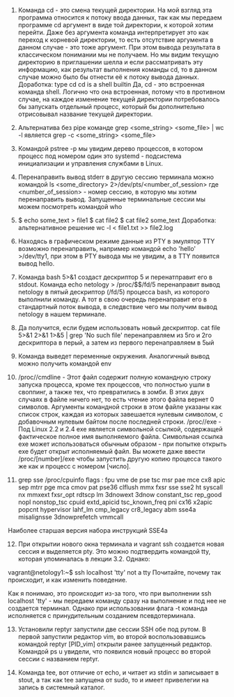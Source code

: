 1.  Команда cd - это смена текущей директории. На мой взгляд эта программа относится к потоку ввода данных, так как мы передаем программе cd аргумент в виде той директории, к которой хотим перейти. Даже без аргумента команда интерпретирует это как переход к корневой директории, то есть отсутствие аргумента в данном случае - это тоже аргумент. При этом вывода результата в классическом понимании мы не получаем. Но мы видим текущую директорию в приглашении шелла и если рассматривать эту информацию, как результат выполнения команды cd, то в данном случае можно было бы отнести её к потоку вывода данных.
    Доработка:
        type cd
        cd is a shell builtin
        Да, cd - это встроенная команда shell. Логично что она встроенная, потому что в противном случае, на каждое изменение текущей директории потребовалось бы запускать отдельный процесс, который бы дополнительно отрисовывал название текущей директории.

2.  Альтернатива без pipe команде grep <some_string> <some_file> | wc -l является grep -c <some_string> <some_file>

3.  Командой pstree -p мы увидим дерево процессов, в котором процесс под номером один это systemd - подсистема инициализации и управления службами в Linux.

4.  Перенаправить вывод stderr в другую сессию терминала можно командой ls <some_directory> 2>/dev/pts/<number_of_session> где <number_of_session> - номер сессию, в которую мы хотим перенаправить вывод. Запущенные терминальные сессии мы можем посмотреть командой who

5.  $ echo some_text > file1
    $ cat <file1 >file2
    $ cat file2
    some_text
    Доработка: 
        альтернативное решение
        wc -l < file1.txt >> file2.log

6. Находясь в графическом режиме данные из PTY в эмулятор TTY возможно перенаправить, например командой echo 'hello' >/dev/tty1, при этом в PTY вывода мы не увидим, а в TTY появится вывод hello.

7. Команда bash 5>&1 создаст дескриптор 5 и перенатправит его в stdout. Команда echo netology > /proc/$$/fd/5 перенаправит вывод netology в пятый дескриптор (/fd/5) процесса bash, из которого выполнили команду. А тот в свою очередь перенаправит его в стандартный поток вывода, в следвствие чего мы получим вывод netology в нашем терминале.

8.  Да получится, если будем использовать новый дескриптор.
 cat file 5>&1 2>&1 1>&5 | grep 'No such file'
 перенаправляем из 5го и 2го дескриптора в перый, а затем из первого перенаправляем в 5ый

9.  Команда выведет переменные окружения. Аналогичный вывод можно получить командой env

10. /proc/<PID>/cmdline - Этот файл содержит полную командную строку запуска процесса, кроме тех процессов, что полностью ушли в своппинг, а также тех, что превратились в зомби. В этих двух случаях в файле ничего нет, то есть чтение этого файла вернет 0 символов. Аргументы командной строки в этом файле указаны как список строк, каждая из которых завешается нулевым символом, с добавочным нулевым байтом после последней строки.
    /proc/<PID>/exe - Под Linux 2.2 и 2.4 exe является символьной ссылкой, содержащей фактическое полное имя выполняемого файла. Символьная ссылка exe может использоваться обычным образом - при попытке открыть exe будет открыт исполняемый файл. Вы можете даже ввести /proc/[number]/exe чтобы запустить другую копию процесса такого же как и процесс с номером [число].

11. grep sse /proc/cpuinfo
flags           : fpu vme de pse tsc msr pae mce cx8 apic sep mtrr pge mca cmov pat pse36 clflush mmx fxsr sse sse2 ht syscall nx mmxext fxsr_opt rdtscp lm 3dnowext 3dnow constant_tsc rep_good nopl nonstop_tsc cpuid extd_apicid tsc_known_freq pni cx16 x2apic popcnt hypervisor lahf_lm cmp_legacy cr8_legacy abm sse4a misalignsse 3dnowprefetch vmmcall

  Наиболее старшая версия набора инструкций SSE4a

12.  При открытии нового окна терминала и vagrant ssh создается новая сессия и выделяется pty. Это можно подтвердить командой tty, которая упоминалась в лекции 3.2. Однако:

vagrant@netology1:~$ ssh localhost 'tty'
not a tty
Почитайте, почему так происходит, и как изменить поведение.

Как я понимаю, это происходит из-за того, что при выполнении ssh localhost 'tty' - мы передаем команду сразу на выполнение и под нее не создается терминал. Однако при использовании флага -t команда исполняется c принудительным созданием псевдотерминала.

13.  Установили reptyr запустили две сессии SSH обе под рутом. В первой запустили редактор vim, во второй воспользовавшись командой reptyr [PID_vim] открыли ранее запущенный редактор. Командой ps u увидели, что появился новый процесс во второй сессии с названием reptyr.

14.  Команда tee, вот отличие от echo, и читает из stdin и записывает в stout, а так как tee запущена от sudo, то и имеет привелегии на запись в системный каталог.
